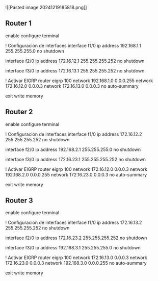 
![[Pasted image 20241219185818.png]]

## Router 1

enable
configure terminal

! Configuración de interfaces
interface f1/0
 ip address 192.168.1.1 255.255.255.0
 no shutdown

interface f2/0
 ip address 172.16.12.1 255.255.255.252
 no shutdown

interface f3/0
 ip address 172.16.13.1 255.255.255.252
 no shutdown

! Activar EIGRP
router eigrp 100
 network 192.168.1.0 0.0.0.255
 network 172.16.12.0 0.0.0.3
 network 172.16.13.0 0.0.0.3
 no auto-summary

exit
write memory


## Router 2

enable
configure terminal

! Configuración de interfaces
interface f1/0
 ip address 172.16.12.2 255.255.255.252
 no shutdown

interface f2/0
 ip address 192.168.2.1 255.255.255.0
 no shutdown

interface f3/0
 ip address 172.16.23.1 255.255.255.252
 no shutdown

! Activar EIGRP
router eigrp 100
 network 172.16.12.0 0.0.0.3
 network 192.168.2.0 0.0.0.255
 network 172.16.23.0 0.0.0.3
 no auto-summary

exit
write memory

## Router 3

enable
configure terminal

! Configuración de interfaces
interface f1/0
 ip address 172.16.13.2 255.255.255.252
 no shutdown

interface f2/0
 ip address 172.16.23.2 255.255.255.252
 no shutdown

interface f3/0
 ip address 192.168.3.1 255.255.255.0
 no shutdown

! Activar EIGRP
router eigrp 100
 network 172.16.13.0 0.0.0.3
 network 172.16.23.0 0.0.0.3
 network 192.168.3.0 0.0.0.255
 no auto-summary

exit
write memory



